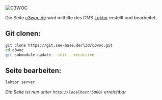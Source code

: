 ![C3WOC](https://c3woc.de/images/logo/c3woc.svg "C3WOC")

Die Seite [c3woc.de](https://c3woc.de) wird mithilfe des CMS [Lektor](https://getlektor.com) erstellt und bearbeitet.

 Git clonen:
---
```bash
git clone https://git.see-base.de/l3d/c3woc.git
cd c3woc
git submodule update --init --recursive
```

 Seite bearbeiten:
---
```bash
lektor server
```
*Die Seite ist nun unter ``http://localhost:5000/`` erreichbar*



